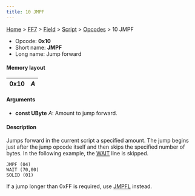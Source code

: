 ```yaml
---
title: 10 JMPF
---
```


[Home](Main%20Page.md) > [FF7](FF7.md) > [Field](FF7/Field.md) > [Script](FF7/Field/Script.md) > [Opcodes](FF7/Field/Script/Opcodes.md) > 10 JMPF

-   Opcode: **0x10**
-   Short name: **JMPF**
-   Long name: Jump forward

#### Memory layout

| 0x10 | *A* |
|------|-----|

#### Arguments

-   **const UByte** *A*: Amount to jump forward.

#### Description

Jumps forward in the current script a specified amount. The jump begins
just after the jump opcode itself and then skips the specified number of
bytes. In the following example, the [WAIT][] line is skipped.

    JMPF (04)
    WAIT (70,00)
    SOLID (01)

If a jump longer than 0xFF is required, use [JMPFL][] instead.

  [WAIT]: FF7/Field/Script/Opcodes/24%20WAIT.md "wikilink"
  [JMPFL]: FF7/Field/Script/Opcodes/11%20JMPFL.md "wikilink"
